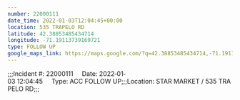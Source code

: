 ```yaml
---
number: 22000111
date_time: 2022-01-03T12:04:45+00:00
location: 535 TRAPELO RD
latitude: 42.38853485434714
longitude: -71.19113739169721
type: FOLLOW UP
google_maps_link: https://maps.google.com/?q=42.38853485434714,-71.19113739169721
---
```


;;;Incident #: 22000111     Date: 2022‐01‐03 12:04:45     Type: ACC FOLLOW UP;;;Location: STAR MARKET / 535 TRAPELO RD;;;
